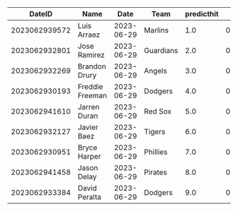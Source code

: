 DateID         |  Name             |  Date        |  Team       |  predicthit  |  predicthitproba     |  hitbool  |  Last7DaysAVG  |  Last15DaysAVG  |  Last30DaysAVG
---------------|-------------------|--------------|-------------|--------------|----------------------|-----------|----------------|-----------------|---------------
2023062939572  |  Luis Arraez      |  2023-06-29  |  Marlins    |  1.0         |  0.6653535976554759  |  False    |  0.375         |  0.46           |  0.43
2023062932801  |  Jose Ramirez     |  2023-06-29  |  Guardians  |  2.0         |  0.6316375151367847  |  False    |  0.35          |  0.373          |  0.343
2023062932269  |  Brandon Drury    |  2023-06-29  |  Angels     |  3.0         |  0.6152357502718702  |  False    |  0.409         |  0.391          |  0.333
2023062930193  |  Freddie Freeman  |  2023-06-29  |  Dodgers    |  4.0         |  0.6146613105495099  |  False    |  0.238         |  0.224          |  0.281
2023062941610  |  Jarren Duran     |  2023-06-29  |  Red Sox    |  5.0         |  0.6088571749774464  |  False    |  0.294         |  0.344          |  0.284
2023062932127  |  Javier Baez      |  2023-06-29  |  Tigers     |  6.0         |  0.6038689218904338  |  False    |  0.045         |  0.222          |  0.212
2023062930951  |  Bryce Harper     |  2023-06-29  |  Phillies   |  7.0         |  0.6038292736222158  |  False    |  0.1           |  0.214          |  0.253
2023062941458  |  Jason Delay      |  2023-06-29  |  Pirates    |  8.0         |  0.6016053164097558  |  False    |  0.143         |  0.188          |  0.16
2023062933384  |  David Peralta    |  2023-06-29  |  Dodgers    |  9.0         |  0.6007987650555386  |  False    |  0.294         |  0.313          |  0.367
